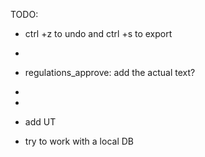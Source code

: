 TODO:

- ctrl +z to undo and ctrl +s to export
- 
- regulations_approve: add the actual text?
-
-
- add UT

- try to work with a local DB

